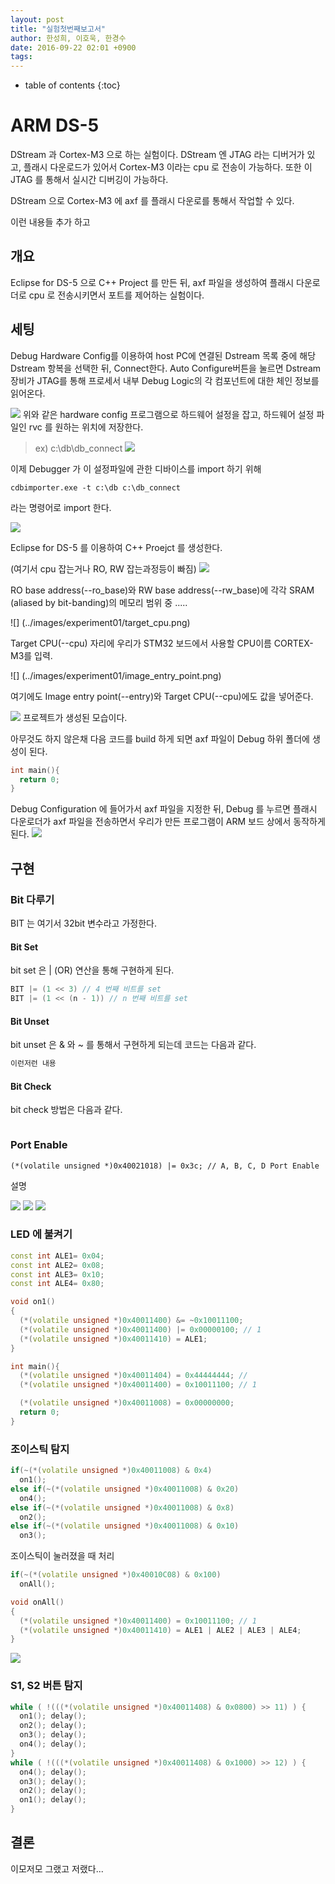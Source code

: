 ```yaml
---
layout: post
title: "실험첫번째보고서"
author: 한성희, 이호욱, 한경수
date: 2016-09-22 02:01 +0900
tags: 
---
```

* table of contents
{:toc}


# ARM DS-5 

DStream 과 Cortex-M3 으로 하는 실험이다. DStream 엔 JTAG 라는 디버거가 있고, 플래시 다운로드가 있어서 Cortex-M3 이라는 cpu 로 전송이 가능하다. 또한 이 JTAG 를 통해서 실시간 디버깅이 가능하다.

DStream 으로 Cortex-M3 에 axf 를 플래시 다운로를 통해서 작업할 수 있다. 

이런 내용들 추가 하고 

## 개요
Eclipse for DS-5 으로 C++ Project 를 만든 뒤, axf 파일을 생성하여 플래시 다운로더로 cpu 로 전송시키면서 포트를 제어하는 실험이다.

## 세팅

Debug Hardware Config를 이용하여  host PC에 연결된 Dstream 목록 중에 해당 Dstream 항복을 선택한 뒤, Connect한다. 
Auto Configure버튼을 눌르면 Dstream 장비가 JTAG를 통해 프로세서 내부 Debug Logic의 각 컴포넌트에 대한 체인 정보를 읽어온다.  

![](../images/experiment01/1.png)
위와 같은 hardware config 프로그램으로 하드웨어 설정을 잡고, 하드웨어 설정 파일인 rvc 를 원하는 위치에 저장한다.
>ex) c:\db\db_connect
![](../images/experiment01/2.png)

이제 Debugger 가 이 설정파일에 관한 디바이스를 import 하기 위해 

```
cdbimporter.exe -t c:\db c:\db_connect
```

라는 명령어로 import 한다.

![](../images/experiment01/3.png)

Eclipse for DS-5 를 이용하여 C++ Proejct 를 생성한다. 

(여기서 cpu 잡는거나 RO, RW 잡는과정등이 빠짐)
![](../images/experiment01/RO_RW.png)

RO base address(--ro_base)와 RW base address(--rw_base)에 각각
SRAM (aliased by bit-banding)의 메모리 범위 중 .....

![] (../images/experiment01/target_cpu.png)	

Target CPU(--cpu) 자리에 우리가 STM32 보드에서 사용할 CPU이름 CORTEX-M3를 입력.

![] (../images/experiment01/image_entry_point.png)

여기에도 Image entry point(--entry)와 Target CPU(--cpu)에도 값을 넣어준다. 

![](../images/experiment01/4.png)
프로젝트가 생성된 모습이다.


아무것도 하지 않은채 다음 코드를 build 하게 되면 axf 파일이 Debug 하위 폴더에 생성이 된다.

``` cpp
int main(){
  return 0;
}
```

Debug Configuration 에 들어가서 axf 파일을 지정한 뒤, Debug 를 누르면 플래시 다운로더가 axf 파일을 전송하면서 우리가 만든 프로그램이 ARM 보드 상에서 동작하게 된다.
![](../images/experiment01/dstream.png)

## 구현

### Bit 다루기

BIT 는 여기서 32bit 변수라고 가정한다.

#### Bit Set

bit set 은 | (OR) 연산을 통해 구현하게 된다. 

``` cpp
BIT |= (1 << 3) // 4 번째 비트를 set
BIT |= (1 << (n - 1)) // n 번째 비트를 set

```

#### Bit Unset
bit unset 은 & 와 ~ 를 통해서 구현하게 되는데 코드는 다음과 같다.

``` cpp
이런저런 내용

```

#### Bit Check

bit check 방법은 다음과 같다.

``` cpp

```

### Port Enable

```
(*(volatile unsigned *)0x40021018) |= 0x3c; // A, B, C, D Port Enable
```

설명


![](../images/experiment01/ref1.png) 
![](../images/experiment01/ref2.png) 
![](../images/experiment01/ref3.png) 

### LED 에 불켜기

``` cpp 
const int ALE1= 0x04;
const int ALE2= 0x08;
const int ALE3= 0x10;
const int ALE4= 0x80;

void on1()
{
  (*(volatile unsigned *)0x40011400) &= ~0x10011100;
  (*(volatile unsigned *)0x40011400) |= 0x00000100; // 1
  (*(volatile unsigned *)0x40011410) = ALE1;
}

int main(){ 
  (*(volatile unsigned *)0x40011404) = 0x44444444; //
  (*(volatile unsigned *)0x40011400) = 0x10011100; // 1

  (*(volatile unsigned *)0x40011008) = 0x00000000;
  return 0;
}

```


### 조이스틱 탐지


``` cpp
if(~(*(volatile unsigned *)0x40011008) & 0x4)
  on1();
else if(~(*(volatile unsigned *)0x40011008) & 0x20)
  on4();
else if(~(*(volatile unsigned *)0x40011008) & 0x8)
  on2();
else if(~(*(volatile unsigned *)0x40011008) & 0x10)
  on3();
```

조이스틱이 눌러졌을 때 처리

``` cpp
if(~(*(volatile unsigned *)0x40010C08) & 0x100)
  onAll(); 

void onAll()
{
  (*(volatile unsigned *)0x40011400) = 0x10011100; // 1
  (*(volatile unsigned *)0x40011410) = ALE1 | ALE2 | ALE3 | ALE4;
}

```

![](../images/experiment01/real1.jpg)


### S1, S2 버튼 탐지


``` cpp
while ( !(((*(volatile unsigned *)0x40011408) & 0x0800) >> 11) ) {
  on1(); delay();
  on2(); delay();
  on3(); delay();
  on4(); delay();
}
while ( !(((*(volatile unsigned *)0x40011408) & 0x1000) >> 12) ) {
  on4(); delay();
  on3(); delay();
  on2(); delay();
  on1(); delay();
}
```



## 결론

이모저모 그랬고 저랬다...
